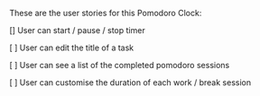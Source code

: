 These are the user stories for this Pomodoro Clock:

[] User can start / pause / stop timer

[ ] User can edit the title of a task

[ ] User can see a list of the completed pomodoro sessions

[ ] User can customise the duration of each work / break session